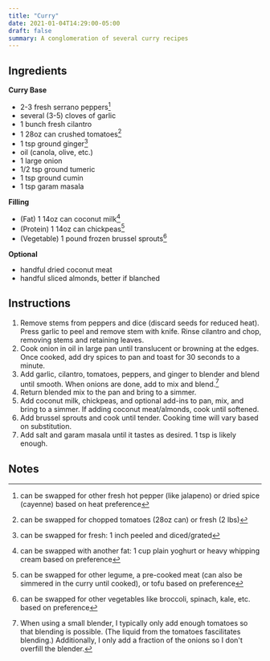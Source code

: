 ```yaml
---
title: "Curry"
date: 2021-01-04T14:29:00-05:00
draft: false
summary: A conglomeration of several curry recipes
---
```


## Ingredients

**Curry Base**
- 2-3 fresh serrano peppers[^peppers]
- several (3-5) cloves of garlic
- 1 bunch fresh cilantro
- 1 28oz can crushed tomatoes[^tomatoes]
- 1 tsp ground ginger[^ginger]
- oil (canola, olive, etc.)
- 1 large onion
- 1/2 tsp ground tumeric
- 1 tsp ground cumin
- 1 tsp garam masala

**Filling**
- (Fat) 1 14oz can coconut milk[^fat]
- (Protein) 1 14oz can chickpeas[^protein]
- (Vegetable) 1 pound frozen brussel sprouts[^vegetables]

**Optional**
- handful dried coconut meat
- handful sliced almonds, better if blanched

## Instructions

1. Remove stems from peppers and dice (discard seeds for reduced heat). Press garlic to peel and remove stem with knife. Rinse cilantro and chop, removing stems and retaining leaves.
2. Cook onion in oil in large pan until translucent or browning at the edges. Once cooked, add dry spices to pan and toast for 30 seconds to a minute.
3. Add garlic, cilantro, tomatoes, peppers, and ginger to blender and blend until smooth. When onions are done, add to mix and blend.[^blend]
4. Return blended mix to the pan and bring to a simmer.
5. Add coconut milk, chickpeas, and optional add-ins to pan, mix, and bring to a simmer. If adding coconut meat/almonds, cook until softened.
6. Add brussel sprouts and cook until tender. Cooking time will vary based on substitution.
7. Add salt and garam masala until it tastes as desired. 1 tsp is likely enough.

## Notes

[^peppers]: can be swapped for other fresh hot pepper (like jalapeno) or dried spice (cayenne) based on heat preference
[^tomatoes]: can be swapped for chopped tomatoes (28oz can) or fresh (2 lbs)
[^ginger]: can be swapped for fresh: 1 inch peeled and diced/grated
[^fat]: can be swapped with another fat: 1 cup plain yoghurt or heavy whipping cream based on preference
[^protein]: can be swapped for other legume, a pre-cooked meat (can also be simmered in the curry until cooked), or tofu based on preference
[^vegetables]: can be swapped for other vegetables like broccoli, spinach, kale, etc. based on preference
[^blend]: When using a small blender, I typically only add enough tomatoes so that blending is possible. (The liquid from the tomatoes fascilitates blending.) Additionally, I only add a fraction of the onions so I don't overfill the blender.
